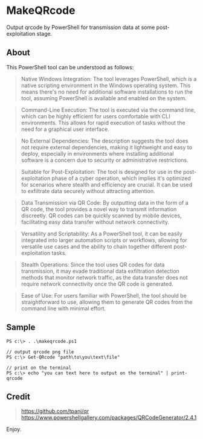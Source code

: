 # MakeQRcode

Output qrcode by PowerShell for transmission data at some post-exploitation stage. 

## About

This PowerShell tool can be understood as follows:

> Native Windows Integration: The tool leverages PowerShell, which is a native scripting environment in the Windows operating system. This means there's no need for additional software installations to run the tool, assuming PowerShell is available and enabled on the system.

> Command-Line Execution: The tool is executed via the command line, which can be highly efficient for users comfortable with CLI environments. This allows for rapid execution of tasks without the need for a graphical user interface.

> No External Dependencies: The description suggests the tool does not require external dependencies, making it lightweight and easy to deploy, especially in environments where installing additional software is a concern due to security or administrative restrictions.

> Suitable for Post-Exploitation: The tool is designed for use in the post-exploitation phase of a cyber operation, which implies it's optimized for scenarios where stealth and efficiency are crucial. It can be used to exfiltrate data securely without attracting attention.

> Data Transmission via QR Code: By outputting data in the form of a QR code, the tool provides a novel way to transmit information discreetly. QR codes can be quickly scanned by mobile devices, facilitating easy data transfer without network connectivity.

> Versatility and Scriptability: As a PowerShell tool, it can be easily integrated into larger automation scripts or workflows, allowing for versatile use cases and the ability to chain together different post-exploitation tasks.

> Stealth Operations: Since the tool uses QR codes for data transmission, it may evade traditional data exfiltration detection methods that monitor network traffic, as the data transfer does not require network connectivity once the QR code is generated.

> Ease of Use: For users familiar with PowerShell, the tool should be straightforward to use, allowing them to generate QR codes from the command line with minimal effort.

## Sample

```
PS c:\> . .\makeqrcode.ps1

// output qrcode png file
PS c:\> Get-QRcode "path\to\you\text\file"

// print on the terminal
PS c:\> echo "you can text here to output on the terminal" | print-qrcode
```

## Credit

> https://github.com/tpanj/qr
> https://www.powershellgallery.com/packages/QRCodeGenerator/2.4.1

Enjoy.

